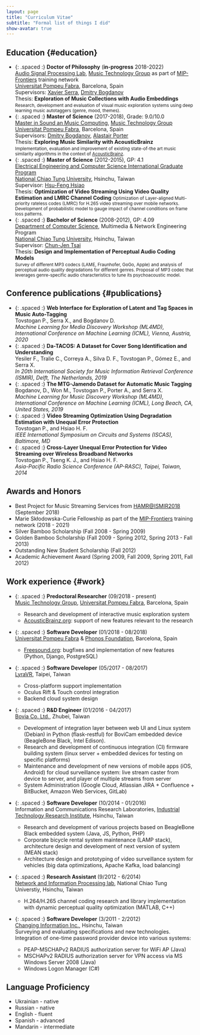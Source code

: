 ```yaml
---
layout: page
title: "Curriculum Vitae"
subtitle: "Formal list of things I did"
show-avatar: true
---
```


<!-- Quick links: 
<a href="#education" class="btn btn-primary">Education</a>
<a href="#publications" class="btn btn-primary">Publications</a>
<a href="#work" class="btn btn-primary">Work</a> -->

## Education {#education}

* {: .spaced :} **Doctor of Philosophy** (**in-progress** 2018-2022)  
  [Audio Signal Processing Lab](https://www.upf.edu/web/mtg/audio-signal-processing-lab), [Music Technology Group](https://www.upf.edu/web/mtg) as part of [MIP-Frontiers](https://mip-frontiers.eu/) training network  
  [Universitat Pompeu Fabra](https://www.upf.edu/), Barcelona, Spain  
  Supervisors: [Xavier Serra](https://www.upf.edu/web/xavier-serra), [Dmitry Bogdanov](https://dbogdanov.github.io/)  
  Thesis: **Exploration of Music Collections with Audio Embeddings**  
  <small>Research, development and evaluation of visual music exploration systems using deep learning music autotaggers (genre, mood, themes).</small>
* {: .spaced :} **Master of Science** (2017-2018), Grade: 9.0/10.0  
  [Master in Sound an Music Computing](https://www.upf.edu/web/smc), [Music Technology Group](https://www.upf.edu/web/mtg)  
  [Universitat Pompeu Fabra](https://www.upf.edu/), Barcelona, Spain  
  Supervisors: [Dmitry Bogdanov](https://dbogdanov.github.io/), [Alastair Porter](http://www.dtic.upf.edu/~aporter/)  
  Thesis: **Exploring Music Similarity with AcousticBrainz**  
  <small>Implementation, evaluation and improvement of existing state-of-the art music similarity algorithms in the context of [AcousticBrainz](https://acousticbrainz.org/).</small>
* {: .spaced :} **Master of Science** (2012-2015), GP: 4.1  
  [Electrical Engineering and Computer Science International Graduate Program](http://eecsigp.nctu.edu.tw/)  
  [National Chiao Tung University](http://www.nctu.edu.tw/en/), Hsinchu, Taiwan  
  Supervisor: [Hsu-Feng Hsiao](http://www.cs.nctu.edu.tw/cswebsite/members/detail/hillhsiao)  
  Thesis: **Optimization of Video Streaming Using Video Quality Estimation and LMRC Channel Coding**
  <small>Optimization of Layer-aligned Multi-priority rateless codes (LMRC) for H.265 video streaming over mobile networks. Development of probabilistic model to gauge impact of channel conditions on frame loss patterns.</small>
* {: .spaced :} **Bachelor of Science** (2008-2012), GP: 4.09  
  [Department of Computer Science](http://www.cs.nctu.edu.tw/cswebsite/), Multimedia & Network Engineering Program  
  [National Chiao Tung University](http://www.nctu.edu.tw/en/), Hsinchu, Taiwan  
  Supervisor: [Chun-Jen Tsai](http://www.cs.nctu.edu.tw/cswebsite/members/detail/cjtsai)  
  Thesis: **Design and Implementation of Perceptual Audio Coding Models**  
  <small>Survey of different MP3 codecs (LAME, Fraunhofer, GoGo, Apple) and analysis of perceptual audio quality degradations for different genres. Proposal of MP3 codec that leverages genre-specific audio characteristics to tune its psychoacoustic model.</small>


## Conference publications {#publications}

* {: .spaced :} **Web Interface for Exploration of Latent and Tag Spaces in Music Auto-Tagging**  
  Tovstogan P., Serra X., and Bogdanov D.  
  *Machine Learning for Media Discovery Workshop (ML4MD), International Conference on Machine Learning (ICML), Vienna, Austria, 2020*
* {: .spaced :} **Da-TACOS: A Dataset for Cover Song Identification and Understanding**  
  Yesiler F., Tralie C., Correya A., Silva D. F., Tovstogan P., Gómez E., and Serra X.  
  *In 20th International Society for Music Information Retrieval Conference (ISMIR), Delft, The Netherlands, 2019*
* {: .spaced :} **The MTG-Jamendo Dataset for Automatic Music Tagging**  
  Bogdanov, D., Won M., Tovstogan P., Porter A., and Serra X.  
  *Machine Learning for Music Discovery Workshop (ML4MD), International Conference on Machine Learning (ICML), Long Beach, CA, United States, 2019*
* {: .spaced :} **Video Streaming Optimization Using Degradation Estimation with Unequal Error Protection**  
  Tovstogan P., and Hsiao H. F.  
  *IEEE International Symposium on Circuits and Systems (ISCAS), Baltimore, MD*
* {: .spaced :} **Cross-Layer Unequal Error Protection for Video Streaming over Wireless Broadband Networks**  
  Tovstogan P., Tseng K. J., and Hsiao H. F.  
  *Asia-Pacific Radio Science Conference (AP-RASC), Taipei, Taiwan, 2014*

## Awards and Honors

* Best Project for Music Streaming Services from [HAMR@ISMIR2018](https://labrosa.ee.columbia.edu/hamr_ismir2018/) (September 2018)
* Marie Skłodowska-Curie Fellowship as part of the [MIP-Frontiers](https://mip-frontiers.eu/) training network (2018 - 2021)
* Silver Bamboo Scholarship (Fall 2008 - Spring 2009)
* Golden Bamboo Scholarship (Fall 2009 - Spring 2012, Spring 2013 - Fall 2013)
* Outstanding New Student Scholarship (Fall 2012)
* Academic Achievement Award (Spring 2009, Fall 2009, Spring 2011, Fall 2012)

## Work experience {#work}

* {: .spaced :} **Predoctoral Researcher** (09/2018 - present)  
  [Music Technology Group](https://www.upf.edu/web/mtg), [Universitat Pompeu Fabra](https://www.upf.edu/), Barcelona, Spain  
    * Research and development of interactive music exploration system
    * [AcousticBrainz.org](http://acousticbrainz.org/): support of new features relevant to the research

* {: .spaced :} **Software Developer** (01/2018 - 08/2018)  
  [Universitat Pompeu Fabra](https://www.upf.edu/) & [Phonos Foundation](http://phonos.upf.edu/), Barcelona, Spain  
    * [Freesound.org](https://freesound.org/): bugfixes and implementation of new features (Python, Django, PostgreSQL)

* {: .spaced :} **Software Developer** (05/2017 - 08/2017)  
  [LyraVR](http://lyravr.com/), Taipei, Taiwan
    * Cross-platform support implementation
    * Oculus Rift & Touch control integration
    * Backend cloud system design

* {: .spaced :} **R&D Engineer** (01/2016 - 04/2017)  
  [Bovia Co. Ltd.](https://www.bovicloud.com/), Zhubei, Taiwan
    * Development of integration layer between web UI and Linux system (Debian) in Python (flask-restful) for BoviCam embedded device (BeagleBone Black, Intel Edison).
    * Research and development of continuous integration (CI) firmware building system (linux server + embedded devices for testing on specific platforms)
    * Maintenance and development of new versions of mobile apps (iOS, Android) for cloud surveillance system: live stream caster from device to server, and player of multiple streams from server
    * System Administration (Google Cloud, Atlassian JIRA + Confluence + BitBucket, Amazon Web Services, GitLab)

* {: .spaced :} **Software Developer** (10/2014 - 01/2016)  
  Information and Communications Research Laboratories, [Industrial Technology Research Institute](https://www.itri.org.tw/eng/), Hsinchu, Taiwan
    * Research and development of various projects based on BeagleBone Black embedded system (Java, JS, Python, PHP)
    * Corporate bicycle rental system maintenance (LAMP stack), architecture design and development of next version of system (MEAN stack)
    * Architecture design and prototyping of video surveillance system for vehicles (big data optimizations, Apache Kafka, load balancing)

* {: .spaced :} **Research Assistant** (9/2012 - 6/2014)  
  [Network and Information Processing lab](https://www.cs.nctu.edu.tw/research/multimedia-communication), National Chiao Tung Universtiy, Hsinchu, Taiwan  
    * H.264/H.265 channel coding research and library implementation with dynamic perceptual quality optimization (MATLAB, C++)

* {: .spaced :} **Software Developer** (3/2011 - 2/2012)  
  [Changing Information Inc.](http://www.changingtec.com/), Hsinchu, Taiwan  
  Surveying and evaluating specifications and new technologies. Integration of one-time password provider device into various systems:
    * PEAP-MSCHAPv2 RADIUS authorization server for WiFi AP (Java)
    * MSCHAPv2 RADIUS authorization server for VPN access via MS Windows Server 2008 (Java)
    * Windows Logon Manager (C#)  

## Language Proficiency

* Ukrainian - native
* Russian - native
* English - fluent
* Spanish - advanced
* Mandarin - intermediate

